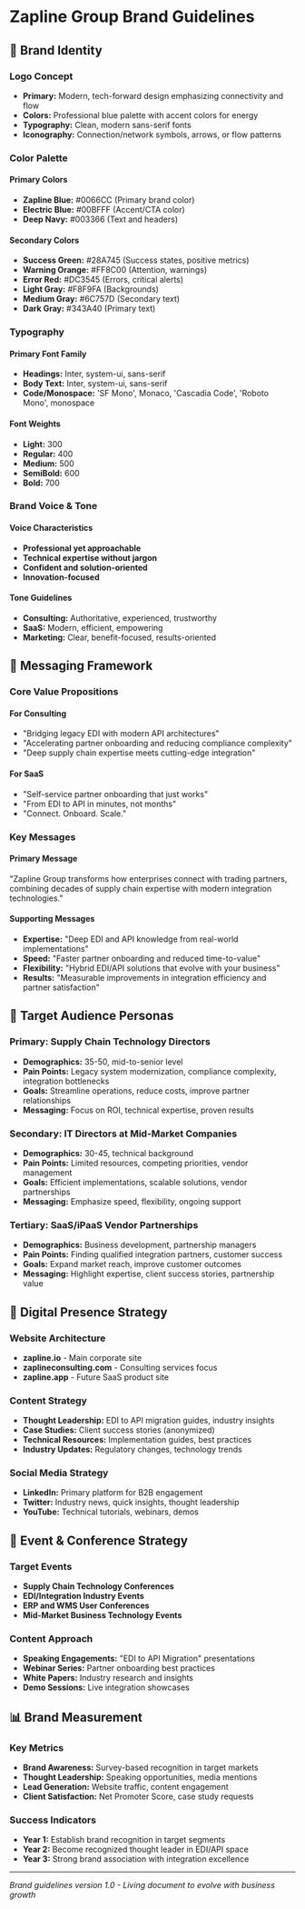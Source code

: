 # Zapline Group Brand Guidelines

## 🎨 Brand Identity

### Logo Concept
- **Primary:** Modern, tech-forward design emphasizing connectivity and flow
- **Colors:** Professional blue palette with accent colors for energy
- **Typography:** Clean, modern sans-serif fonts
- **Iconography:** Connection/network symbols, arrows, or flow patterns

### Color Palette

#### Primary Colors
- **Zapline Blue:** #0066CC (Primary brand color)
- **Electric Blue:** #00BFFF (Accent/CTA color)
- **Deep Navy:** #003366 (Text and headers)

#### Secondary Colors
- **Success Green:** #28A745 (Success states, positive metrics)
- **Warning Orange:** #FF8C00 (Attention, warnings)
- **Error Red:** #DC3545 (Errors, critical alerts)
- **Light Gray:** #F8F9FA (Backgrounds)
- **Medium Gray:** #6C757D (Secondary text)
- **Dark Gray:** #343A40 (Primary text)

### Typography

#### Primary Font Family
- **Headings:** Inter, system-ui, sans-serif
- **Body Text:** Inter, system-ui, sans-serif
- **Code/Monospace:** 'SF Mono', Monaco, 'Cascadia Code', 'Roboto Mono', monospace

#### Font Weights
- **Light:** 300
- **Regular:** 400
- **Medium:** 500
- **SemiBold:** 600
- **Bold:** 700

### Brand Voice & Tone

#### Voice Characteristics
- **Professional yet approachable**
- **Technical expertise without jargon**
- **Confident and solution-oriented**
- **Innovation-focused**

#### Tone Guidelines
- **Consulting:** Authoritative, experienced, trustworthy
- **SaaS:** Modern, efficient, empowering
- **Marketing:** Clear, benefit-focused, results-oriented

## 📝 Messaging Framework

### Core Value Propositions

#### For Consulting
- "Bridging legacy EDI with modern API architectures"
- "Accelerating partner onboarding and reducing compliance complexity"
- "Deep supply chain expertise meets cutting-edge integration"

#### For SaaS
- "Self-service partner onboarding that just works"
- "From EDI to API in minutes, not months"
- "Connect. Onboard. Scale."

### Key Messages

#### Primary Message
"Zapline Group transforms how enterprises connect with trading partners, combining decades of supply chain expertise with modern integration technologies."

#### Supporting Messages
- **Expertise:** "Deep EDI and API knowledge from real-world implementations"
- **Speed:** "Faster partner onboarding and reduced time-to-value"
- **Flexibility:** "Hybrid EDI/API solutions that evolve with your business"
- **Results:** "Measurable improvements in integration efficiency and partner satisfaction"

## 🎯 Target Audience Personas

### Primary: Supply Chain Technology Directors
- **Demographics:** 35-50, mid-to-senior level
- **Pain Points:** Legacy system modernization, compliance complexity, integration bottlenecks
- **Goals:** Streamline operations, reduce costs, improve partner relationships
- **Messaging:** Focus on ROI, technical expertise, proven results

### Secondary: IT Directors at Mid-Market Companies
- **Demographics:** 30-45, technical background
- **Pain Points:** Limited resources, competing priorities, vendor management
- **Goals:** Efficient implementations, scalable solutions, vendor partnerships
- **Messaging:** Emphasize speed, flexibility, ongoing support

### Tertiary: SaaS/iPaaS Vendor Partnerships
- **Demographics:** Business development, partnership managers
- **Pain Points:** Finding qualified integration partners, customer success
- **Goals:** Expand market reach, improve customer outcomes
- **Messaging:** Highlight expertise, client success stories, partnership value

## 📱 Digital Presence Strategy

### Website Architecture
- **zapline.io** - Main corporate site
- **zaplineconsulting.com** - Consulting services focus
- **zapline.app** - Future SaaS product site

### Content Strategy
- **Thought Leadership:** EDI to API migration guides, industry insights
- **Case Studies:** Client success stories (anonymized)
- **Technical Resources:** Implementation guides, best practices
- **Industry Updates:** Regulatory changes, technology trends

### Social Media Strategy
- **LinkedIn:** Primary platform for B2B engagement
- **Twitter:** Industry news, quick insights, thought leadership
- **YouTube:** Technical tutorials, webinars, demos

## 🎪 Event & Conference Strategy

### Target Events
- **Supply Chain Technology Conferences**
- **EDI/Integration Industry Events**
- **ERP and WMS User Conferences**
- **Mid-Market Business Technology Events**

### Content Approach
- **Speaking Engagements:** "EDI to API Migration" presentations
- **Webinar Series:** Partner onboarding best practices
- **White Papers:** Industry research and insights
- **Demo Sessions:** Live integration showcases

## 📊 Brand Measurement

### Key Metrics
- **Brand Awareness:** Survey-based recognition in target markets
- **Thought Leadership:** Speaking opportunities, media mentions
- **Lead Generation:** Website traffic, content engagement
- **Client Satisfaction:** Net Promoter Score, case study requests

### Success Indicators
- **Year 1:** Establish brand recognition in target segments
- **Year 2:** Become recognized thought leader in EDI/API space
- **Year 3:** Strong brand association with integration excellence

---

*Brand guidelines version 1.0 - Living document to evolve with business growth*
